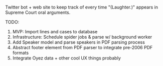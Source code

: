 Twitter bot + web site to keep track of every time "(Laughter.)" appears in
Supreme Court oral arguments.

TODO:
 1. MVP: Import lines and cases to database
 2. Infrastructure: Schedule spider jobs & parse w/ background worker
 3. Add Speaker model and parse speakers in PDF parsing process
 4. Abstract footer element from PDF parser to integrate pre-2006 PDF formats
 5. Integrate Oyez data + other cool UX things probably
